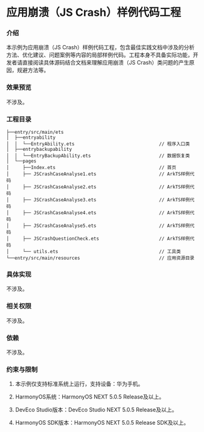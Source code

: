 # 应用崩溃（JS Crash）样例代码工程

### 介绍

本示例为应用崩溃（JS Crash）样例代码工程，包含最佳实践文档中涉及的分析方法、优化建议、问题案例等内容的局部样例代码。工程本身不具备实际功能，开发者请直接阅读具体源码结合文档来理解应用崩溃（JS Crash）类问题的产生原因，规避方法等。


### 效果预览

不涉及。

### 工程目录
```
├──entry/src/main/ets                                   
│  ├──entryability
│  │  └──EntryAbility.ets                               // 程序入口类
│  ├──entrybackupability
│  │  └──EntryBackupAbility.ets                         // 数据恢复类
│  └──pages             
│     ├──Index.ets                                      // 首页     
│     ├── JSCrashCaseAnalyse1.ets                       // ArkTS样例代码
│     ├── JSCrashCaseAnalyse2.ets                       // ArkTS样例代码 
│     ├── JSCrashCaseAnalyse3.ets                       // ArkTS样例代码 
│     ├── JSCrashCaseAnalyse4.ets                       // ArkTS样例代码 
│     ├── JSCrashCaseAnalyse5.ets                       // ArkTS样例代码 
│     ├── JSCrashQuestionCheck.ets                      // ArkTS样例代码 
│     └── utils.ets                                     // 工具类                              
└──entry/src/main/resources                             // 应用资源目录
```

### 具体实现

不涉及。

### 相关权限

不涉及。

### 依赖

不涉及。

###  约束与限制

1. 本示例仅支持标准系统上运行，支持设备：华为手机。

2. HarmonyOS系统：HarmonyOS NEXT 5.0.5 Release及以上。

3. DevEco Studio版本：DevEco Studio NEXT 5.0.5 Release及以上。

4. HarmonyOS SDK版本：HarmonyOS NEXT 5.0.5 Release SDK及以上。
